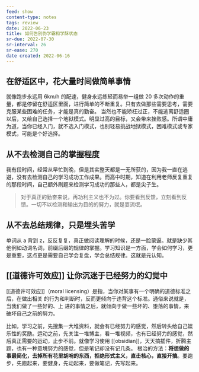```yaml
---
feed: show
content-type: notes
tags: review
date: 2022-06-23
title: 如何告别伪学霸和学酥状态
sr-due: 2022-07-30
sr-interval: 26
sr-ease: 270
date created: 2022-06-16
---
```


## 在舒适区中，花大量时间做简单事情

就像跑步永远用 6km/h 的配速，健身永远练轻而易举一组做 20 多次动作的重量，都是停留在舒适区里面，进行简单的不断重复。只有去做那些需要思考，需要克服某些困难的任务，才能是真的勤奋。
当然也不能矫枉过正，不能逃离舒适圈以后，又给自己选择一个地狱模式。明显过高的目标，又会带来挫败感。所谓中庸为道，当你已经入门，就不选入门模式，也别轻易挑战地狱模式，困难模式或专家模式，可能是个好选择。

## 从不去检测自己的掌握程度

我有段时间，经常从早忙到晚，但是其实整天都是一无所获的，因为我一直在逃避，没有去检测自己的学习成功工作成果。而高中时期，知道在利用老师反复重复的那段时间，自己额外刷题来检测学习成功的那些人，都是尖子生。

> 对于真正的勤奋来说，再功利主义也不为过。你要看到反馈，立刻看到反馈。一切不以检测和输出为目的的努力，就是耍流氓。

## 从不去总结规律，只是埋头苦学

单词从 a 背到 z，反反复复，真正做阅读理解的时候，还是一脸蒙逼。就是缺少其他例如动词名词，前缀后缀的规律的掌握。学习知识是一方面，学会如何学习，更是重要，这点更是需要自己学会复盘，学会总结规律。这就是元认知。

## [[道德许可效应]] 让你沉迷于已经努力的幻觉中

[[道德许可效应]]（moral licensing）是指，当你对某事有一个明确的道德标准之后，在做出相关 的行为和判断时，反而更倾向于违背这个标准。通俗来说就是，当我们做了一些好的、上 进的事情之后，就倾向于做一些坏的、堕落的事情，来破坏自己之前的努力。

比如，学习之前，先搜集一大堆资料，就会有已经努力的感觉，然后转头给自己娱乐性的奖励。运动之前，先关注一堆博主，看一堆视频，也有已经努力的感觉，然后真正需要的运动，止步不前。就像学习使用 [[obsidian]]，天天搞插件，折腾主题，也有一种意境努力的感觉，但是笔记却没有记几条。
根治的方法：**将想做的事最简化，去掉所有花里胡哨的东西，拒绝形式主义，直击核心，直接开搞**。要跑步，先跑起来，要健身，先动起来，要做笔记，先写起来。
